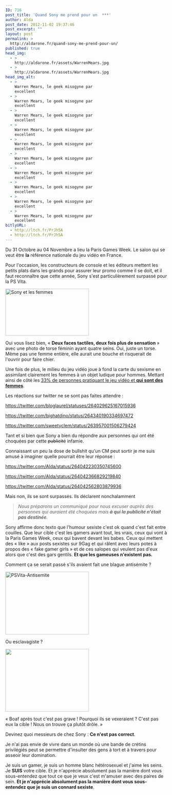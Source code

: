 ```yaml
---
ID: 716
post_title: 'Quand Sony me prend pour un  ***'
author: Alda
post_date: 2012-11-02 19:37:46
post_excerpt: ""
layout: post
permalink: >
  http://aldarone.fr/quand-sony-me-prend-pour-un/
published: true
head_img:
  - >
    http://aldarone.fr/assets/WarrenMears.jpg
  - >
    http://aldarone.fr/assets/WarrenMears.jpg
head_img_alt:
  - >
    Warren Mears, le geek misogyne par
    excellent
  - >
    Warren Mears, le geek misogyne par
    excellent
  - >
    Warren Mears, le geek misogyne par
    excellent
  - >
    Warren Mears, le geek misogyne par
    excellent
  - >
    Warren Mears, le geek misogyne par
    excellent
  - >
    Warren Mears, le geek misogyne par
    excellent
  - >
    Warren Mears, le geek misogyne par
    excellent
  - >
    Warren Mears, le geek misogyne par
    excellent
  - >
    Warren Mears, le geek misogyne par
    excellent
  - >
    Warren Mears, le geek misogyne par
    excellent
bitlyURL:
  - http://ltch.fr/PrJh5A
  - http://ltch.fr/PrJh5A
---
```

Du 31 Octobre au 04 Novembre a lieu la Paris Games Week. Le salon qui se veut être <strong>la</strong> référence nationale du jeu vidéo en France.

Pour l'occasion, les constructeurs de console et les éditeurs mettent les petits plats dans les grands pour assurer leur promo comme il se doit, et il faut reconnaître que cette année, Sony s'est particulièrement surpassé pour la PS Vita.

<a href="http://aldarone.fr/wp-content/uploads/2012/11/PsVita-PGW.jpg"><img class="aligncenter size-medium wp-image-719" title="PsVita-PGW" alt="Sony et les femmes" src="http://aldarone.fr/assets/PsVita-PGW-260x146.jpg" width="260" height="146" /></a>

Oui vous lisez bien, « <strong>Deux faces tactiles, deux fois plus de sensation</strong> » avec une photo de torse féminin ayant quatre seins. Oui, juste un torse. Même pas une femme entière, elle aurait une bouche et risquerait de l'ouvrir pour faire chier.

Une fois de plus, le milieu du jeu vidéo joue à fond la carte du sexisme en assimilant clairement les femmes à un objet ludique pour hommes. Mettant ainsi de côté les <a href="http://www.kantarmedia-tgifr.com/news/205/Video-Gamers-:-Nouvelle-analyse.php">33% de personnes pratiquant le jeu vidéo et <strong>qui sont des femmes</strong></a>.

Les réactions sur twitter ne se sont pas faites attendre :

https://twitter.com/bloglaurel/statuses/264029625167015936

https://twitter.com/bighatdino/status/264340190334697472

https://twitter.com/sweetyclem/status/263957001506279424

Tant et si bien que Sony a bien du répondre aux personnes qui ont été choquées par cette <del>publicité</del> infamie.

Connaissant un peu la dose de bullshit qu'un CM peut sortir je me suis amusé à imaginer quelle pourrait être leur réponse :

https://twitter.com/Alda/status/264042230350745600

https://twitter.com/Alda/status/264042366829219840

https://twitter.com/Alda/status/264042562803879936

Mais non, ils se sont surpassés. Ils déclarent nonchalamment
<blockquote><em>Nous préparons un communiqué pour nous excuser auprès des personnes qui auraient été choquées mais <strong>à qui la publicité n'était pas destinée</strong>.</em></blockquote>
Sony affirme donc texto que l'humour sexiste c'est ok quand c'est fait entre couilles. Que leur cible c'est les gamers avant tout, les vrais, ceux qui vont à la Paris Games Week, ceux qui bavent devant les babes. Ceux qui mettent des « like » aux posts sexistes sur 9Gag et qui râlent avec leurs potes à propos des « fake gamer girls » et de ces salopes qui veulent pas d'eux alors que c'est des gars gentils. <strong>Et que les gameuses n'existent pas.</strong>

Comment ça se serait passé s'ils avaient fait une blague antisémite ?

<a href="http://aldarone.fr/wp-content/uploads/2012/11/PSVita-Antisemite.jpg"><img class="aligncenter size-medium wp-image-732" title="PSVita-Antisemite" alt="PSVita-Antisemite" src="http://aldarone.fr/assets/PSVita-Antisemite-260x195.jpg" width="260" height="195" /></a>

Ou esclavagiste ?

<a href="http://aldarone.fr/wp-content/uploads/2012/11/PSVita-Escalvagiste.jpg"><img class="aligncenter size-medium wp-image-733" title="PSVita-Escalvagiste" alt="" src="http://aldarone.fr/assets/PSVita-Escalvagiste-260x195.jpg" width="260" height="195" /></a>

« Boaf après tout c'est pas grave ! Pourquoi ils se vexeraient ? C'est pas eux la cible ! Nous on trouve ça plutôt drôle. »

Devinez quoi messieurs de chez Sony : <strong>Ce n'est pas correct</strong>.

Je n'ai pas envie de vivre dans un monde où une bande de crétins privilégiés peut se permettre d'insulter des gens à tort et à travers pour asseoir leur domination.

Je suis un gamer, je suis un homme blanc hétérosexuel et j'aime les seins. Je <strong>SUIS</strong> votre cible. Et je n'apprécie absolument pas la manière dont vous sous-entendez que tout ce que je veux c'est m'amuser avec des paires de sein. <strong>Et je n'apprécie absolument pas la manière dont vous sous-entendez que je suis un connard sexiste</strong>.